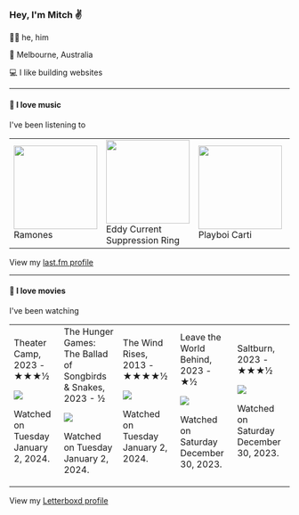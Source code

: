 <article><h3>Hey, I&#x27;m Mitch ✌️</h3><section><p>🙆‍♂️ he, him</p><p>📍 Melbourne, Australia</p><p>💻 I like building websites</p></section><hr/><section><h4>💽 I love music</h4><p>I&#x27;ve been listening to</p><table><tbody><td><img src="https://lastfm.freetls.fastly.net/i/u/174s/32b61b03e34a4e8a91d3bb0dea72a5b4.png" height="150px" alt="" role="presentation"/><br/>Ramones</td><td><img src="https://lastfm.freetls.fastly.net/i/u/174s/99dba841c61748d5b67d6f47a2d41580.png" height="150px" alt="" role="presentation"/><br/>Eddy Current Suppression Ring</td><td><img src="https://lastfm.freetls.fastly.net/i/u/174s/0db2bb3f8dcebb4279db97dc7608d090.png" height="150px" alt="" role="presentation"/><br/>Playboi Carti</td><td><img src="https://lastfm.freetls.fastly.net/i/u/174s/8942d9d108878a846c33b782c96618c5.png" height="150px" alt="" role="presentation"/><br/>Caroline Polachek</td><td><img src="https://lastfm.freetls.fastly.net/i/u/174s/087f3a5c66aba7b46e132be12735e1c2.png" height="150px" alt="" role="presentation"/><br/>Militarie Gun</td></tbody></table><span>View my <a href="https://www.last.fm/user/mylsb">last.fm profile</a></span></section><hr/><section><h4>📼 I love movies</h4><p>I&#x27;ve been watching</p><table><tbody><td>Theater Camp, 2023 - ★★★½<br/><span> <p><img src="https://a.ltrbxd.com/resized/film-poster/8/8/7/6/5/0/887650-theater-camp-0-600-0-900-crop.jpg?v=ba9c77cf10"/></p> <p>Watched on Tuesday January 2, 2024.</p> </span></td><td>The Hunger Games: The Ballad of Songbirds &amp; Snakes, 2023 - ½<br/><span> <p><img src="https://a.ltrbxd.com/resized/film-poster/6/1/9/5/1/0/619510-the-hunger-games-the-ballad-of-songbirds-snakes-0-600-0-900-crop.jpg?v=180f24b89f"/></p> <p>Watched on Tuesday January 2, 2024.</p> </span></td><td>The Wind Rises, 2013 - ★★★★½<br/><span> <p><img src="https://a.ltrbxd.com/resized/film-poster/1/1/2/9/5/7/112957-the-wind-rises-0-600-0-900-crop.jpg?v=615164f787"/></p> <p>Watched on Tuesday January 2, 2024.</p> </span></td><td>Leave the World Behind, 2023 - ★½<br/><span> <p><img src="https://a.ltrbxd.com/resized/film-poster/6/4/8/8/6/9/648869-leave-the-world-behind-0-600-0-900-crop.jpg?v=927d0da068"/></p> <p>Watched on Saturday December 30, 2023.</p> </span></td><td>Saltburn, 2023 - ★★★½<br/><span> <p><img src="https://a.ltrbxd.com/resized/film-poster/8/3/5/7/7/4/835774-saltburn-0-600-0-900-crop.jpg?v=b58cbd3b08"/></p> <p>Watched on Saturday December 30, 2023.</p> </span></td></tbody></table><span>View my <a href="https://letterboxd.com/myslab/">Letterboxd profile</a></span></section></article>